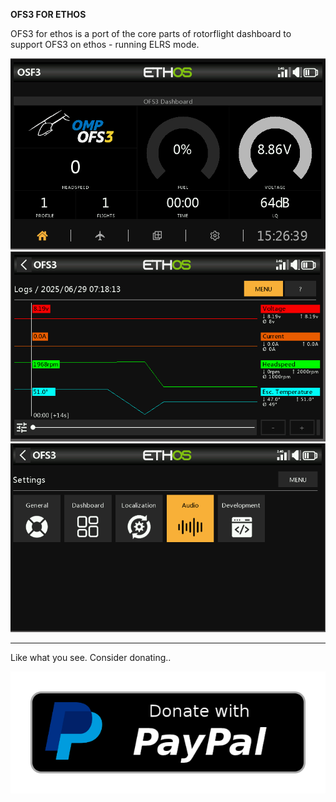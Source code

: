 **OFS3 FOR ETHOS**

OFS3 for ethos is a port of the core parts of rotorflight dashboard to support OFS3 on ethos - running ELRS mode.

<img src="https://github.com/robthomson/omp-ofs3-dashboard/blob/main/.github/gfx/dash.png?raw=true" width="800" alt="MAIN PAGE">

<img src="https://github.com/robthomson/omp-ofs3-dashboard/blob/main/.github/gfx/logs.png?raw=true" width="800" alt="LOGS">

<img src="https://github.com/robthomson/omp-ofs3-dashboard/blob/main/.github/gfx/menu.png?raw=true" width="800" alt="MENU">

-----
Like what you see.  Consider donating..

[![Donate](https://github.com/robthomson/RF2STATUS/blob/main/git/paypal-donate-button.png?raw=true)](https://www.paypal.com/donate/?hosted_button_id=SJVE2326X5R7A)